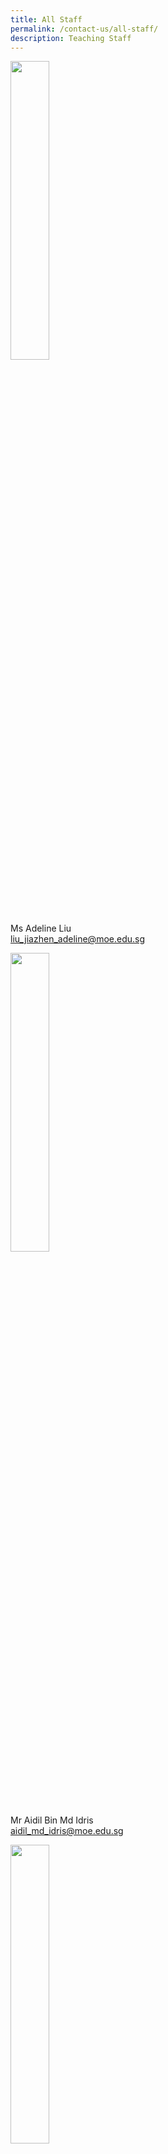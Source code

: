 ```yaml
---
title: All Staff
permalink: /contact-us/all-staff/
description: Teaching Staff
---
```

<img style="width:35%" src="/images/Ms%20Liu%20Jiazhen%20Adeline.jpg">

Ms Adeline Liu  
[liu\_jiazhen\_adeline@moe.edu.sg](mailto:liu_jiazhen_adeline@moe.edu.sg)

<img style="width:35%" src="/images/Mr%20Aidil%20Bin%20Md%20Idris.jpeg">

Mr Aidil Bin Md Idris      
 [aidil\_md\_idris@moe.edu.sg](mailto:aidil_md_idris@moe.edu.sg)

<img style="width:35%" src="/images/Alvin%20Tan.jpeg">

Mr Alvin Tan Jia Jie     
tan\_jia\_jie@moe.edu.sg
[email](mailto:email)

<img style="width:35%" src="/images/Mdm%20Ang%20Choon%20Keow.jpeg">

Mdm Ang Choon Keow <br> [ang\_choon\_keow@moe.edu.sg](mailto:ang_choon_keow@moe.edu.sg)

<img style="width:35%" src="/images/CAOLEILEI.jpeg">

Ms Cao Lei Lei                                                                           [cao\_leilei@moe.edu.sg](mailto:cao_leilei@moe.edu.sg)

<img style="width:35%" src="/images/mr%20chan%20bin%20chuan.jpeg">

Mr&nbsp;Chan Bin Chuan                          
[chan\_bin\_chuan@moe.edu.sg](mailto:chan_bin_chuan@moe.edu.sg)

<img style="width:35%" src="/images/Ms%20Chan%20Lay%20Leng.jpeg">

Ms Chan Lay Leng, Chloe
[chan\lay\leng@moe.edu.sg](mailto:chanlayleng@moe.edu.sg)

<img style="width:35%" src="/images/ms%20chan%20lai%20peng.jpeg">

Ms Chan Lai Peng  
[chan\_lai\_peng@moe.edu.sg](mailto:chan_lai_peng@moe.edu.sg)

<img style="width:35%" src="/images/Mr%20Chan%20Siew%20Kwai.jpeg">

Mr Chan Siew Kwai            
[chan\_siew\_kwai@moe.edu.sg](mailto:chan_siew_kwai@moe.edu.sg)

<img style="width:35%" src="/images/Mdm%20Chen%20Liping.jpeg">

Mdm Chen Liping  
[chen\_liping@moe.edu.sg](mailto:chen_liping@moe.edu.sg)

<img style="width:35%" src="/images/Mrs%20Cheong%20Poh%20Suan.jpeg">

Mrs Cheong Poh Suan   
[soh\_poh\_suan@moe.edu.sg](mailto:soh_poh_suan@moe.edu.sg)

<img style="width:35%" src="/images/Mr%20Chia%20Chun%20Keong.jpeg">

Mr Chia Chun Keong  
[chia\_chun\_keong@moe.edu.sg](mailto:chia_chun_keong@moe.edu.sg)

<img style="width:35%" src="/images/Mr%20Chia%20Chun%20Kiat.jpeg">

Mr Chia Chun Kiat   
[chia\_chun\_kiat@moe.edu.sg](mailto:chia_chun_kiat@moe.edu.sg)

<img style="width:35%" src="/images/Mr%20Chidambaram%20Saravanan.jpeg">

Mr Chidambaram Saravanan 
[chidambaram\_saravanan@moe.edu.sg](mailto:chidambaram_saravanan@moe.edu.sg)

<img style="width:35%" src="/images/Mrs%20Chin%20Leong%20Hwai%20Ee%20Stella.jpeg">

Mrs Chin-Leong Hwai Ee, Stella 
[leong\_hwai\_ee\_stella@moe.edu.sg](mailto:leong_hwai_ee_stella@moe.edu.sg)

<img style="width:35%" src="/images/mr%20chng%20chia%20yii.jpeg">

Mr&nbsp;Chng Chia Yi    
[chng\_chia\_yi@moe.edu.sg](mailto:chng_chia_yi@moe.edu.sg)


Mr Chua Keng Yeow  
[chua\_keng\_yeow@moe.edu.sg](mailto:chua_keng_yeow@moe.edu.sg)

<img style="width:35%" src="/images/Mrs%20Chua%20Teng%20May%20Hwee%20Teresa.jpeg">

Mrs Chua-Teng May Hwee Teresa
[teng\_may\_hwee\_teresa@moe.edu.sg](mailto:teng_may_hwee_teresa@moe.edu.sg)

<img style="width:35%" src="/images/ms%20sandy%20ee.jpeg">

Ms Ee Wen Lin, Sandy 
[ee\_wen\_lin\_sandy@moe.edu.sg](mailto:ee_wen_lin_sandy@moe.edu.sg)

<img style="width:35%" src="/images/Ms%20Eng%20Chia%20Lee.jpeg">

Ms Eng Chia Lee    
[eng\_chia\_lee@moe.edu.sg](mailto:eng_chia_lee@moe.edu.sg)

<img style="width:35%" src="/images/Ms%20Hamizah%20Begum%20Bte%20Md%20Hanif.jpeg">

Ms Hamizah Begum Bte Md Hanif 
[hamizah\_begum\_mohd\_hanif@moe.edu.sg](mailto:hamizah_begum_mohd_hanif@moe.edu.sg)

<img style="width:35%" src="/images/Ms%20He%20Meiyu.jpeg">

Ms He Meiyu <br>       
[he\_meiyu@moe.edu.sg](mailto:he_meiyu@moe.edu.sg)

<img style="width:35%" src="/images/Ms%20Heng%20Hui%20Zhen.jpeg">

Ms Heng Hui Zhen    
[heng\_hui\_zhen@moe.edu.sg](mailto:heng_hui_zhen@moe.edu.sg)

<img style="width:35%" src="/images/Ms%20Ho%20Xiu%20Hui,%20Tessa.jpg">

Ms Ho Xiu Hui Tessa   
[ho\_xiu\_hui\_tessa@moe.edu.sg](mailto:ho_xiu_hui_tessa@moe.edu.sg)

<img style="width:35%" src="/images/Mr%20Xiao%20Jing%20Joshua.jpg">

Mr Joshua Xiao Jing       
[xiao\_jing\_joshua@moe.edu.sg](mailto:xiao_jing_joshua@moe.edu.sg)

<img style="width:35%" src="/images/ms%20joyner%20tay%20kai%20ling.jpeg">

Ms&nbsp;Joyner Tay        
[tay\_kai\_ling\_joyner@moe.edu.sg](mailto:tay_kai_ling_joyner@moe.edu.sg)

<img style="width:35%" src="/images/Mr%20Kamal%20Bin%20Yacob.jpeg">

Mr Kamal Bin Yacob   
[kamal\_yacob@moe.edu.sg](mailto:kamal_yacob@moe.edu.sg)

Mrs Karine Nai  <br>
[email](mailto:email)
nai_sok_khoon_karine@moe.edu.sg

<img style="width:35%" src="/images/Mr%20Ke%20Kaijie%20Justin.jpeg">

Mr Ke Kaijie, Justin   
[ke\_kaijie\_justin@moe.edu.sg](mailto:ke_kaijie_justin@moe.edu.sg)

<img style="width:35%" src="/images/Kishan%20School%20Website.jpeg">

Mr&nbsp;Kishan Kannan  
[kishan\_kannan@moe.edu.sg](mailto:kishan_kannan@moe.edu.sg)

<img style="width:35%" src="/images/Doreen.png">

Ms&nbsp;Lau&nbsp;Ying&nbsp;Ying Doreen
[lau\_ying\_ying\_doreen@moe.edu.sg](mailto:lau_ying_ying_doreen@moe.edu.sg)

<img style="width:35%" src="/images/miss%20rachel%20lee%20jueyi.jpeg">

Ms Lee Jueyi, Rachel    
[rachel\_lee\_jueyi@moe.edu.sg](mailto:rachel_lee_jueyi@moe.edu.sg)

<img style="width:35%" src="/images/Mrs%20Lehming%20Teo%20Shi%20Hui%20Rachel.jpeg">

Mrs Lehming-Teo Shi Hui, Rachel
[teo\_shi\_hui\_rachel@moe.edu.sg](mailto:teo_shi_hui_rachel@moe.edu.sg)

<img style="width:35%" src="/images/Ms%20Li%20Qianyi.jpeg">

Ms Li Qianyi <br>
[email](mailto:email)
li_qianyi@moe.edu.sg

<img style="width:35%" src="/images/Ms%20Lim%20Keng%20Woon%20Madeline.jpeg">

Ms Lim Keng Woon, Madeline <br>
[email](mailto:email)
lim_keng_woon_madeline@moe.edu.sg

<img style="width:35%" src="/images/Mr%20Jeremy.jpeg">

Mr Lim Liangcai, Jeremy <br>
[email](mailto:email)
lim_liangcai_jeremy@moe.edu.sg
 
<img style="width:35%" src="/images/mrs%20ng%20lye%20sim.jpeg">

Mrs Lim Lye Sim  <br>
[email](mailto:email)
ng_lye_sim@moe.edu.sg 
 
<img style="width:35%" src="/images/ms%20lim%20tze%20min%20joyce_1.jpeg">

Ms Lim Tze Min Joyce <br>
[email](mailto:email)
lim_tze_min@moe.edu.sg


<img style="width:35%" src="/images/Mrs%20Lim%20Quek%20Chwee%20Tiang%20Linda.jpeg">

Mrs Lim-Quek Chwee Tiang, Linda <br>
[email](mailto:email)
quek_chwee_tiang_linda@moe.edu.sg
<img style="width:35%" src="/images/Ms%20Low%20Li%20Qing.jpg">

Ms Low Liqing <br>
[email](mailto:email)
low_liqing@moe.edu.sg

<img style="width:35%" src="/images/Mr%20Mohideeen%20Nizar.jpeg">

Mr Mohideen Nizar s/o Anwar <br>
[email](mailto:email)
mohideen_nizar_anwar@moe.edu.sg
 
 <img style="width:35%" src="/images/Mdm%20Mursalina.jpeg">
 
Mdm Mursalina Bte Mohd Saim <br>
[email](mailto:email)
mursalina_mohd_saim@moe.edu.sg

<img style="width:35%" src="/images/Mdm%20Natarajan%20Umarani%20(Teacher).jpg">

Ms Natarajan Umarani 
natarajan_umarani@moe.edu.sg

<img style="width:35%" src="/images/Mr%20Ng%20Loong%20Kin,%20Alvin.jpg">

Mr Ng Loong Kin, Alvin <br>
[email](mailto:email)
ng_loong_kin_alvin@moe.edu.sg

<img style="width:35%" src="/images/Ms%20Nurul%20Farhanah%20Bte%20Ramlan.jpg">

Ms Nurul Farhanah Bte Ramlan <br>
[email](mailto:email)
nurul_farhanah_binte_ramlan@moe.edu.sg

<img style="width:35%" src="/images/Mrs%20Peh%20Yeo%20Hwee%20Ching%20Magdelene.jpeg">

Mrs Peh-Yeo Hwee Ching Magdalene <br>
[email](mailto:email)
yeo_hwee_ching_magdalene@moe.edu.sg

<img style="width:35%" src="/images/mr%20phua%20chwee%20ghua.jpeg">

Mr Phua Chwee Ghua <br>
[email](mailto:email)
phua_chwee_ghua@moe.edu.sg 

<img style="width:35%" src="/images/Mdm%20Rajamanickam.jpeg">

Mdm Rajamanickam Renuka <br>
[email](mailto:email)
rajamanickam_renuka@moe.edu.sg

<img style="width:35%" src="/images/Mdm%20Rashidah%20Kassim.jpeg">

Mdm Rashidah Kassim <br>
[email](mailto:email)
rashidah_kassim@moe.edu.sg

<img style="width:35%" src="/images/Mr%20Mohamed%20Ressal.jpeg">

Mr Mohamed Ressal Mohamed Raffi <br>
[email](mailto:email)
mohamed_ressal_mohamed_raffi@moe.edu.sg

<img style="width:35%" src="/images/Mdm%20Rosezalina.jpeg">

Mdm Rosezalina Bte Asmoin <br>
[email](mailto:email)
rosezalina_asmoin@moe.edu.sg

<img style="width:35%" src="/images/Mr%20See%20Gim%20Hwee%20(1).jpg">

Mr See Gim Hwee <br>
[email](mailto:email)
see_gim_hwee@moe.edu.sg 

<img style="width:35%" src="/images/Ms%20Sia%20Gee%20Han.jpeg">

Ms Sia Gee Han, Karen <br>
[email](mailto:email)
karen_sia_gee_han@moe.edu.sg


Ms Sharon Tham Kum Chee <br>
[email](mailto:email)
sharon_tham_kum_chee@moe.edu.sg

<img style="width:35%" src="/images/Mdm%20Sheetal%20Sonawane.jpeg">

Ms Sheetal Sonawane <br>
[email](mailto:email)
sheetal_madhukar_sonawane@moe.edu.sg

<img style="width:35%" src="/images/Ms%20Sim%20Shin%20Jie.jpg">

Ms Sim Shin Jie <br>
[email](mailto:email)
sim_shin_jie@moe.edu.sg

<img style="width:35%" src="/images/ms%20siti%20nurwati%20dalduri.jpeg">

Ms Siti Nurwati Dalduri <br>
[email](mailto:email)
siti_nurwati_dalduri@moe.edu.sg 

<img style="width:35%" src="/images/Ms%20Soon%20Si%20Lin%20Jocelyn%20(Teacher).png">

Ms Soon Si Lin Jocelyn <br>
[email](mailto:email)
soon_si_lin_jocelyn@moe.edu.sg 

<img style="width:35%" src="/images/Ms%20Sophia%20Ng%20Jia%20Ming.jpg">

Ms Sophia Ng <br>
[email](mailto:email)
sophia_ng_jia_ming@moe.edu.sg

<img style="width:35%" src="/images/Ms%20Sumitha.jpeg">

Mdm Sumitha Kirsnan <br>
[email](mailto:email)
sumitha_kirsnan@moe.edu.sg

<img style="width:35%" src="/images/Ms%20Syafiqah%20Binte%20Zaini.jpg">

Ms Syafiqah Binte Zaini <br>
[email](mailto:email)
syafiqah_zaini@moe.edu.sg

<img style="width:35%" src="/images/Mr%20Tan%20Chor%20Seng.jpg">

Mr Tan Chor Seng <br>
[email](mailto:email)
tan_chor_seng_a@moe.edu.sg

<img style="width:35%" src="/images/Ms%20Joycelyn.jpeg">

Ms Tan E-Fung, Joycelyn <br>
[email](mailto:email)
tan_e_fung_joycelyn@moe.edu.sg

<img style="width:35%" src="/images/Mr%20Peter.jpeg">

Mr Tan Eng Hoe, Peter <br>
[email](mailto:email)
peter_tan_eng_hoe@moe.edu.sg

<img style="width:35%" src="/images/Mr%20John.jpeg">

Mr Tan Hong Soong, John <br>
[email](mailto:email)
tan_hong_soong@moe.edu.sg

<img style="width:35%" src="/images/mr%20tan%20jit%20jin.jpeg">

Mr Tan Jit Jin <br>
[email](mailto:email)
tan_jit_jin@moe.edu.sg

<img style="width:35%" src="/images/ms%20tan%20kay%20shin.jpeg">

Mdm Tan Kay Shin <br>
[email](mailto:email)
tan_kay_shin@moe.edu.sg

<img style="width:35%" src="/images/Mr%20Tan%20Kiang%20Chye.jpeg">

Mr Tan Kiang Chye <br>
[tan_kiang_chye@moe.edu.sg](mailto:tan_kiang_chye@moe.edu.sg)

Mr Tan Liang Hooi <br>
[tan_liang_hooi@moe.edu.sg](mailto:tan_liang_hooi@moe.edu.sg)

<img style="width:35%" src="/images/Mr%20Tan%20Liang%20Hooi.jpeg">

<img style="width:35%" src="/images/kenneth.jpeg">

Mr Tan Ming Hon, Kenneth <br>
[tan_ming_hon@moe.edu.sg](mailto:tan_ming_hon@moe.edu.sg)

<img style="width:35%" src="/images/mr%20tan%20teck%20soon.jpeg">

Mr Tan Teck Soon <br>
[tan_teck_soon@moe.edu.sg](mailto:tan_teck_soon@moe.edu.sg) 

<img style="width:35%" src="/images/Mr%20Tan%20Ser%20Yong.jpeg">

Mr Tan Ser Yong, Philip <br>
[tan_ser_yong_philip@moe.edu.sg](mailto:tan_ser_yong_philip@moe.edu.sg)

<img style="width:35%" src="/images/Mrs%20Tan%20Wong%20Siew%20Har.jpeg">

Mrs Tan-Wong Siew Har, Winnie <br>
[wong_siew_har_winnie@moe.edu.sg](mailto:wong_siew_har_winnie@moe.edu.sg)

<img style="width:35%" src="/images/Timothy.jpeg">

Mr Tang Xu Yang Timothy <br>
[tang_xu_yang_timothy@moe.edu.sg](mailto:tang_xu_yang_timothy@moe.edu.sg)

<img style="width:35%" src="/images/Mrs%20Tan%20Wen%20Yi.jpeg">

Mrs Tan Wen Yi <br>
[tan_wen_yi@moe.edu.sg](mailto:tan_wen_yi@moe.edu.sg)

<img style="width:35%" src="/images/Mrs%20Teng%20Tay%20Soo%20Chin.jpeg">

Mrs Teng-Tay Soo Chin, Emmeline <br>
[tay_soo_chin_emmeline@moe.edu.sg](mailto:tay_soo_chin_emmeline@moe.edu.sg)

<img style="width:35%" src="/images/Ms%20Teo%20Li%20Yin.jpeg">

Ms Teo Li Yin <br>
[teo_li_yin@moe.edu.sg](mailto:teo_li_yin@moe.edu.sg)


Mr Teo Chai Yaw <br>
[teo_chai_yaw@moe.edu.sg](mailto:teo_chai_yaw@moe.edu.sg)

<img style="width:35%" src="/images/Ms%20Teo%20Wei%20Na.jpeg">

Ms Teo Wei Na <br>
[teo_wei_na@moe.edu.sg](mailto:teo_wei_na@moe.edu.sg)

<img style="width:35%" src="/images/mr%20thomas%20law%20choon%20ting.jpeg">

Mr Thomas Law <br>
[law_choon_ting_thomas@moe.edu.sg](mailto:law_choon_ting_thomas@moe.edu.sg) 

<img style="width:35%" src="/images/Valane%20Passport%20Photo%202.jpeg">

Ms Tnee Li Ling, Valane <br>
[tnee_li_ling_valane@moe.edu.sg](mailto:tnee_li_ling_valane@moe.edu.sg)

Ms Tracy Tey <br>
[tracy_tey_pin_pin@moe.edu.sg](mailto:tracy_tey_pin_pin@moe.edu.sg)

<img style="width:35%" src="/images/Ms%20Wee%20Ni%20Swen.jpg">

Ms Wee Ni Swen <br>
[wee_ni_swen@moe.edu.sg](mailto:wee_ni_swen@moe.edu.sg)

<img style="width:35%" src="/images/Ms%20Wee%20Yee%20Ing.jpg">

Ms Wee Yee Ing <br>
[wee_yee_ing@moe.edu.sg](mailto:wee_yee_ing@moe.edu.sg)

<img style="width:35%" src="/images/Mrs%20Wee%20Loh%20Wee%20Sin.jpeg">

Mrs Wee-Loh Wee Sin <br>
[loh_wee_sin@moe.edu.sg](mailto:loh_wee_sin@moe.edu.sg)

<img style="width:35%" src="/images/Ms%20Woong%20Choy%20Wan.jpeg">

Ms Woong Choy Wan <br>
[woong_choy_wan@moe.edu.sg](mailto:woong_choy_wan@moe.edu.sg)

<img style="width:35%" src="/images/Mr%20Andy.jpeg">

Mr Yap Jin Hua, Andy <br>
[yap_jin_hua_andy@moe.edu.sg](mailto:yap_jin_hua_andy@moe.edu.sg)

<img style="width:35%" src="/images/Mr%20Yong%20Teck%20Sin.jpg">

Mr Yong Teck Sin <br>
[yong_teck_sin@moe.edu.sg](mailto:yong_teck_sin@moe.edu.sg)

<img style="width:35%" src="/images/Mrs%20Yuen%20Lay%20Eng.jpeg">

Mrs Yuen Lay Eng <br>
[ang_lay_eng@moe.edu.sg ](mailto:ang_lay_eng@moe.edu.sg )
 
<img style="width:35%" src="/images/Mr%20Zulhilmi%20Bin%20Zulkiflee.jpeg">

Mr Zulhilmi Bin Zulkiflee <br>
[zulkiflee_zulhilmi@moe.edu.sg](mailto:zulkiflee_zulhilmi@moe.edu.sg)